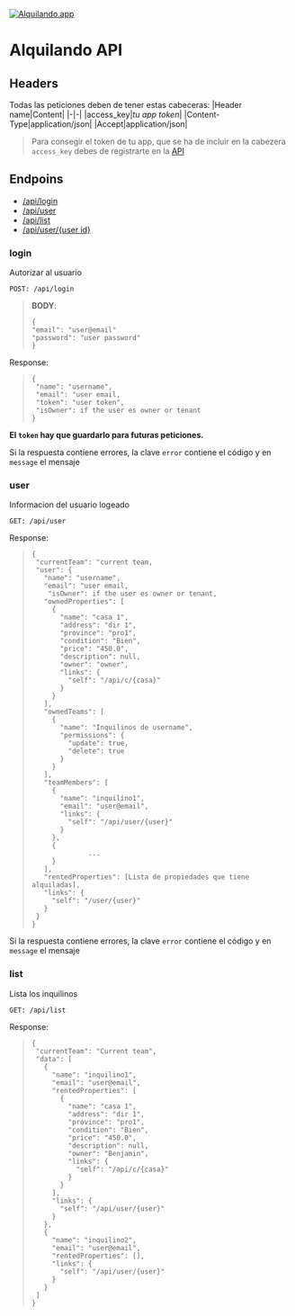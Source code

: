 [![Alquilando.app](https://www.alquilando.app/img/logo.webp "Alquilando")](https://www.alquilando.app/)
# Alquilando API

## Headers
Todas las peticiones deben de tener estas cabeceras:
|Header name|Content|
|-|-|
|access_key|*tu app token*|
|Content-Type|application/json|
|Accept|application/json|

>Para consegir el token de tu app, que se ha de incluir en la cabezera `access_key` debes de registrarte en la [API](home)

## Endpoins
- [/api/login](#login)
- [/api/user](#user)
- [/api/list](#list)
- [/api/user/{user id}](#Info)

### login
Autorizar al usuario
```
POST: /api/login
```

>**BODY**:
>```
>{
> "email": "user@email"
> "password": "user password"
>}
>```

Response:
> ```
> {
>  "name": "username",
>  "email": "user email,
>  "token": "user token",
>  "isOwner": if the user es owner or tenant
>}
>```
**El `token` hay que guardarlo para futuras peticiones.**

Si la respuesta contiene errores, la clave `error` contiene el código y en `message` el mensaje 

### user
Informacion del usuario logeado
```
GET: /api/user
```



Response:
> ```
>{
>  "currentTeam": "current team,
>  "user": {
>    "name": "username",
>    "email": "user email,
>	  "isOwner": if the user es owner or tenant,
>    "ownedProperties": [
>      {
>        "name": "casa 1",
>        "address": "dir 1",
>        "province": "pro1",
>        "condition": "Bien",
>        "price": "450.0",
>        "description": null,
>        "owner": "owner",
>        "links": {
>          "self": "/api/c/{casa}"
>        }
>      }
>    ],
>    "ownedTeams": [
>      {
>        "name": "Inquilinos de username",
>        "permissions": {
>          "update": true,
>          "delete": true
>        }
>      }
>    ],
>    "teamMembers": [
>      {
>        "name": "inquilino1",
>        "email": "user@email",
>        "links": {
>          "self": "/api/user/{user}"
>        }
>      },
>      {
>				...
>      }
>    ],
>    "rentedProperties": [Lista de propiedades que tiene alquiladas],
>    "links": {
>      "self": "/user/{user}"
>    }
>  }
>}
>```

Si la respuesta contiene errores, la clave `error` contiene el código y en `message` el mensaje

### list
Lista los inquilinos
```
GET: /api/list
```
Response:
>```
>{
>  "currentTeam": "Current team",
>  "data": [
>    {
>      "name": "inquilino1",
>      "email": "user@email",
>      "rentedProperties": [
>        {
>          "name": "casa 1",
>          "address": "dir 1",
>          "province": "pro1",
>          "condition": "Bien",
>          "price": "450.0",
>          "description": null,
>          "owner": "Benjamin",
>          "links": {
>            "self": "/api/c/{casa}"
>          }
>        }
>      ],
>      "links": {
>        "self": "/api/user/{user}"
>      }
>    },
>    {
>      "name": "inquilino2",
>      "email": "user@email",
>      "rentedProperties": [],
>      "links": {
>        "self": "/api/user/{user}"
>      }
>    }
>  ]
>}
>```

[home]:<https://alquilando.app/api>